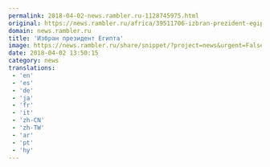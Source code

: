 ```yaml
---
permalink: 2018-04-02-news.rambler.ru-1128745975.html
original: https://news.rambler.ru/africa/39511706-izbran-prezident-egipta/
domain: news.rambler.ru
title: 'Избран президент Египта'
image: https://news.rambler.ru/share/snippet/?project=news&urgent=False&image=http%3A%2F%2Fnews.rambler.ru%2Fimg%2F2018%2F03%2F29093720.412800.1467.jpeg&big=False&title=%D0%98%D0%B7%D0%B1%D1%80%D0%B0%D0%BD+%D0%BF%D1%80%D0%B5%D0%B7%D0%B8%D0%B4%D0%B5%D0%BD%D1%82+%D0%95%D0%B3%D0%B8%D0%BF%D1%82%D0%B0
date: 2018-04-02 13:50:15
category: news
translations: 
 - 'en'
 - 'es'
 - 'de'
 - 'ja'
 - 'fr'
 - 'it'
 - 'zh-CN'
 - 'zh-TW'
 - 'ar'
 - 'pt'
 - 'hy'
---
```



